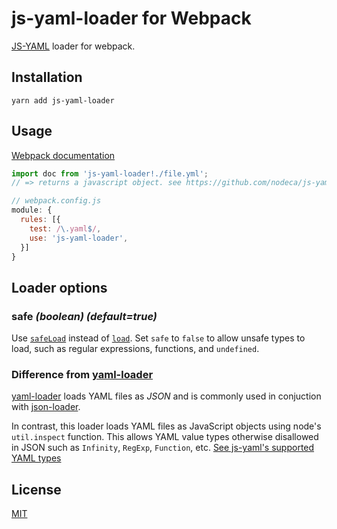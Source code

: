 # js-yaml-loader for Webpack

[JS-YAML](https://github.com/nodeca/js-yaml) loader for webpack.

## Installation

`yarn add js-yaml-loader`

## Usage

[Webpack documentation](https://webpack.js.org/concepts/loaders/#using-loaders)

``` javascript
import doc from 'js-yaml-loader!./file.yml';
// => returns a javascript object. see https://github.com/nodeca/js-yaml
```

``` javascript
// webpack.config.js
module: {
  rules: [{
    test: /\.yaml$/,
    use: 'js-yaml-loader',
  }]
}
```

## Loader options

### safe *(boolean) (default=true)*

Use [`safeLoad`](https://github.com/nodeca/js-yaml#safeload-string---options-) instead of [`load`](https://github.com/nodeca/js-yaml#load-string---options-). Set `safe` to `false` to allow unsafe types to load, such as regular expressions, functions, and `undefined`.

### Difference from [yaml-loader](https://github.com/okonet/yaml-loader)

[yaml-loader](https://github.com/okonet/yaml-loader) loads YAML files
as _JSON_ and is commonly used in conjuction with
[json-loader](https://github.com/webpack-contrib/json-loader).

In contrast, this loader loads YAML files as JavaScript objects using
node's `util.inspect` function. This allows YAML value types otherwise
disallowed in JSON such as `Infinity`, `RegExp`, `Function`, etc.
[See js-yaml's supported YAML types](https://github.com/nodeca/js-yaml#supported-yaml-types)

## License

[MIT](http://www.opensource.org/licenses/mit-license.php)
